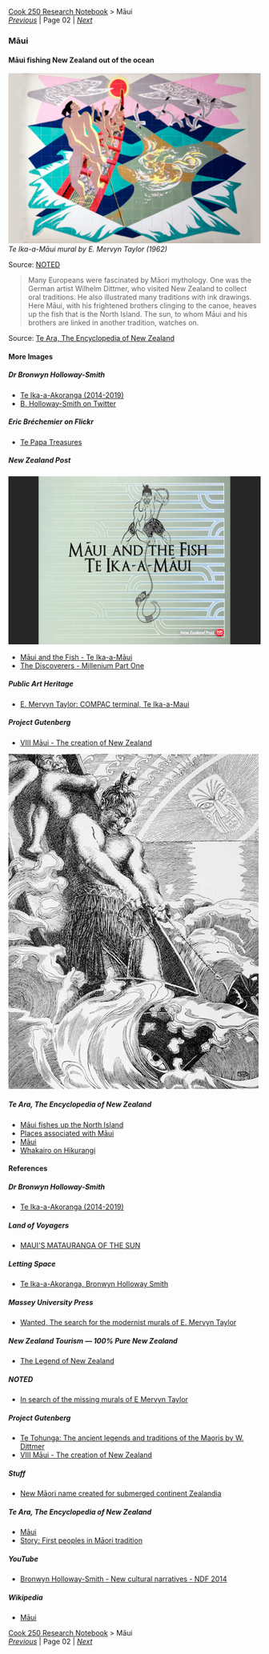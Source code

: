[Cook 250 Research Notebook](../) > Māui  
*[Previous](../p01-cook-250/)* | Page 02 | *[Next](../p03-terra-australis/)*
### Māui

#### Māui fishing New Zealand out of the ocean

![Te Ika-a-Māui mural by E. Mervyn Taylor (1962)](pictures/148x100-WxHmm-te-ika-a-maui-mural-by-e-mervyn-taylor.jpg)
*Te Ika-a-Māui mural by E. Mervyn Taylor (1962)*

Source: [NOTED](https://www.noted.co.nz/culture/culture-arts/e-mervyn-taylor-in-search-of-the-missing-murals-of-a-kiwi-artist)

> Many Europeans were fascinated by Māori mythology.
> One was the German artist Wilhelm Dittmer,
> who visited New Zealand to collect oral traditions.
> He also illustrated many traditions with ink drawings.
> Here Māui, with his frightened brothers clinging to the canoe,
> heaves up the fish that is the North Island.
> The sun, to whom Māui and his brothers are linked
> in another tradition, watches on.

Source: [Te Ara, The Encyclopedia of New Zealand](https://teara.govt.nz/en/artwork/2383/maui-fishing-new-zealand-out-of-the-ocean)

#### More Images

##### Dr Bronwyn Holloway-Smith

* [Te Ika-a-Akoranga (2014-2019)](https://hollowaysmith.nz/te-ika-a-akoranga/)
* [B. Holloway-Smith on Twitter](https://twitter.com/hollowaysmith/status/1111449338100609025/photo/1)

##### Eric Bréchemier on Flickr

* [Te Papa Treasures](https://www.flickr.com/photos/eric_brechemier/3319884409/in/album-72157611251752316/)

##### New Zealand Post

![Māui and the Fish - Te Ika-a-Māui, by David Hakaraia](pictures/15x10cm-maui-and-the-fish.jpg)

* [Māui and the Fish - Te Ika-a-Māui](https://stamps.nzpost.co.nz/new-zealand/2018/maui-and-fish-te-ika-maui)
* [The Discoverers - Millenium Part One](https://stamps.nzpost.co.nz/new-zealand/1997/discoverers-millenium-part-one)

##### Public Art Heritage

* [E. Mervyn Taylor: COMPAC terminal, Te Ika-a-Maui](https://publicart.nz/2016/04/10/emt-compac-building-te-ika-a-maui/)

##### Project Gutenberg

* [VIII Māui - The creation of New Zealand](https://www.gutenberg.org/files/54610/54610-h/54610-h.htm#VIII)

![Māui fishing New Zealand out of the ocean](pictures/maui-fishing-new-zealand.jpg)

##### Te Ara, The Encyclopedia of New Zealand

* [Māui fishes up the North Island](https://teara.govt.nz/en/artwork/5982/maui-fishes-up-the-north-island)
* [Places associated with Māui](https://teara.govt.nz/en/map/2382/places-associated-with-maui)
* [Māui](https://teara.govt.nz/en/document/3802/maui)
* [Whakairo on Hikurangi](https://teara.govt.nz/en/photograph/33352/whakairo-on-hikurangi)

#### References

##### Dr Bronwyn Holloway-Smith

* [Te Ika-a-Akoranga (2014-2019)](https://hollowaysmith.nz/te-ika-a-akoranga/)

##### Land of Voyagers

* [MAUI'S MATAURANGA OF THE SUN](https://www.thevoyage.co.nz/en/video/72_MAUI-S-MATAURANGA-OF-THE-SUN)

##### Letting Space

* [Te Ika-a-Akoranga, Bronwyn Holloway Smith](http://www.lettingspace.org.nz/te-ika-a-akoranga/)

##### Massey University Press

* [Wanted, The search for the modernist murals of E. Mervyn Taylor](https://www.masseypress.ac.nz/books/wanted/)

##### New Zealand Tourism — 100% Pure New Zealand

* [The Legend of New Zealand](https://www.newzealand.com/us/feature/the-legend-of-new-zealand/)

##### NOTED

* [In search of the missing murals of E Mervyn Taylor](https://www.noted.co.nz/culture/culture-arts/e-mervyn-taylor-in-search-of-the-missing-murals-of-a-kiwi-artist)

##### Project Gutenberg

* [Te Tohunga: The ancient legends and traditions of the Maoris by W. Dittmer](https://www.gutenberg.org/ebooks/54610)
* [VIII Māui - The creation of New Zealand](https://www.gutenberg.org/files/54610/54610-h/54610-h.htm#VIII)

##### Stuff

* [New Māori name created for submerged continent Zealandia](https://www.stuff.co.nz/national/112578516/new-mori-name-created-for-submerged-continent-zealandia)

##### Te Ara, The Encyclopedia of New Zealand

* [Māui](https://teara.govt.nz/en/first-peoples-in-maori-tradition/page-3)
* [Story: First peoples in Māori tradition](https://teara.govt.nz/en/first-peoples-in-maori-tradition)

##### YouTube

* [Bronwyn Holloway-Smith - New cultural narratives - NDF 2014](https://www.youtube.com/watch?v=L1KET70IDAY)

##### Wikipedia

* [Māui](https://en.wikipedia.org/wiki/M%C4%81ui_(mythology))

[Cook 250 Research Notebook](../) > Māui  
*[Previous](../p01-cook-250/)* | Page 02 | *[Next](../p03-terra-australis/)*
